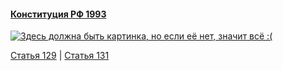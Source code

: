 #### [Конституция РФ 1993](https://lalawland.github.io/eurasia/russia/const)

[![Здесь должна быть картинка, но если её нет, значит всё :(](https://sun9-west.userapi.com/sun9-61/s/v1/ig2/fx_FFs4jN3Dq_MxEGRxiyzoQlQATuUFosUT88rIOme_Lsxn0Z8mLYasZ_jsCp5o0UgXGgY3_ixPX_11eO6-ZYK0p.jpg?size=1280x720&quality=95&type=album)](https://sun9-west.userapi.com/sun9-61/s/v1/ig2/fx_FFs4jN3Dq_MxEGRxiyzoQlQATuUFosUT88rIOme_Lsxn0Z8mLYasZ_jsCp5o0UgXGgY3_ixPX_11eO6-ZYK0p.jpg?size=1280x720&quality=95&type=album)

[Статья 129](https://lalawland.github.io/eurasia/russia/const/art129) | [Статья 131](https://lalawland.github.io/eurasia/russia/const/art131)
